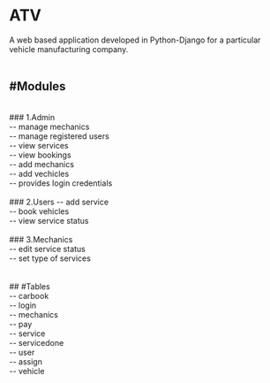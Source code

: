 # ATV

A web based application developed in Python-Django for a particular vehicle manufacturing company.
<br/>
<br/>
## #Modules
 <br/>
### 1.Admin <br/>
-- manage mechanics <br/>
-- manage registered users <br/>
-- view services <br/>
-- view bookings <br/>
-- add mechanics <br/>
-- add vechicles <br/>
-- provides login credentials <br/>
 <br/>
### 2.Users
-- add service <br/>
-- book vehicles <br/>
-- view service status <br/>
 <br/>
### 3.Mechanics <br/>
-- edit service status <br/>
-- set type of services <br/>
 <br/>
 <br/>
## #Tables <br/>
 -- carbook <br/>
 -- login <br/>
 -- mechanics <br/>
 -- pay <br/>
 -- service <br/>
 -- servicedone <br/>
 -- user <br/>
 -- assign <br/>
 -- vehicle <br/>

